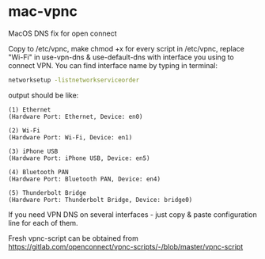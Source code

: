 # mac-vpnc
MacOS DNS fix for open connect

Copy to /etc/vpnc, make chmod +x for every script in /etc/vpnc, replace "Wi-Fi" in use-vpn-dns & use-default-dns with interface you using to connect VPN.
You can find interface name by typing in terminal:
```bash
networksetup -listnetworkserviceorder
```
output should be like:
```
(1) Ethernet
(Hardware Port: Ethernet, Device: en0)

(2) Wi-Fi
(Hardware Port: Wi-Fi, Device: en1)

(3) iPhone USB
(Hardware Port: iPhone USB, Device: en5)

(4) Bluetooth PAN
(Hardware Port: Bluetooth PAN, Device: en4)

(5) Thunderbolt Bridge
(Hardware Port: Thunderbolt Bridge, Device: bridge0)
```
If you need VPN DNS on several interfaces - just copy & paste configuration line for each of them.

Fresh vpnc-script can be obtained from https://gitlab.com/openconnect/vpnc-scripts/-/blob/master/vpnc-script
